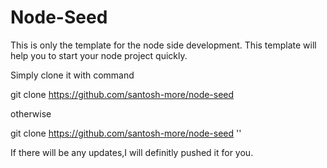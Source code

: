 
# Node-Seed
This is only the template for the node side development.
This template will help you to start your node project quickly.

Simply clone it with command

git clone https://github.com/santosh-more/node-seed

otherwise 

git clone https://github.com/santosh-more/node-seed '<name of your node side project>'

If there will be any updates,I will definitly pushed it for you. 
